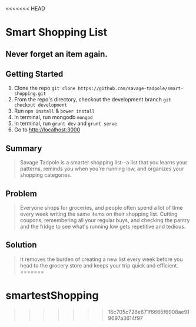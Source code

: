 <<<<<<< HEAD
# Smart Shopping List #
 
## Never forget an item again. ##

## Getting Started ##
1. Clone the repo `git clone https://github.com/savage-tadpole/smart-shopping.git`
2. From the repo's directory, checkout the development branch `git checkout development`
3. Run `npm install` & `bower install`
4. In terminal, run mongodb `mongod`
5. In terminal, run `grunt dev` and `grunt serve`
6. Go to [http://localhost:3000](http://localhost:3000)

## Summary ##
  > Savage Tadpole is a smarter shopping list--a list that you learns your patterns, reminds you when you're running low, and organizes your shopping categories.

## Problem ##
  > Everyone shops for groceries, and people often spend a lot of time every week writing the same items on their shopping list. Cutting coupons, remembering all your regular buys, and checking the pantry and the fridge to see what's running low gets repetitive and tedious.

## Solution ##
  > It removes the burden of creating a new list every week before you head to the grocery store and keeps your trip quick and efficient. 
=======
# smartestShopping
>>>>>>> 16c705c726e671f6665f6908ae919697a3614f97
